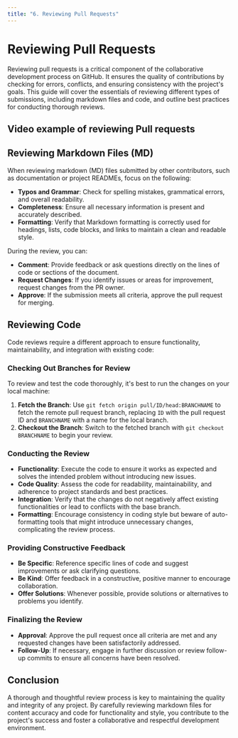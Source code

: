```yaml
---
title: "6. Reviewing Pull Requests"
---
```


# Reviewing Pull Requests

Reviewing pull requests is a critical component of the collaborative development process on GitHub.
It ensures the quality of contributions by checking for errors, conflicts, and ensuring consistency
with the project's goals. This guide will cover the essentials of reviewing different types of
submissions, including markdown files and code, and outline best practices for conducting thorough
reviews.

## Video example of reviewing Pull requests

## Reviewing Markdown Files (MD)

When reviewing markdown (MD) files submitted by other contributors, such as documentation or project
READMEs, focus on the following:

- **Typos and Grammar**: Check for spelling mistakes, grammatical errors, and overall readability.
- **Completeness**: Ensure all necessary information is present and accurately described.
- **Formatting**: Verify that Markdown formatting is correctly used for headings, lists, code
  blocks, and links to maintain a clean and readable style.

During the review, you can:

- **Comment**: Provide feedback or ask questions directly on the lines of code or sections of the
  document.
- **Request Changes**: If you identify issues or areas for improvement, request changes from the PR
  owner.
- **Approve**: If the submission meets all criteria, approve the pull request for merging.

## Reviewing Code

Code reviews require a different approach to ensure functionality, maintainability, and integration
with existing code:

### Checking Out Branches for Review

To review and test the code thoroughly, it's best to run the changes on your local machine:

1. **Fetch the Branch**: Use `git fetch origin pull/ID/head:BRANCHNAME` to fetch the remote pull
   request branch, replacing `ID` with the pull request ID and `BRANCHNAME` with a name for the
   local branch.
2. **Checkout the Branch**: Switch to the fetched branch with `git checkout BRANCHNAME` to begin
   your review.

### Conducting the Review

- **Functionality**: Execute the code to ensure it works as expected and solves the intended problem
  without introducing new issues.
- **Code Quality**: Assess the code for readability, maintainability, and adherence to project
  standards and best practices.
- **Integration**: Verify that the changes do not negatively affect existing functionalities or lead
  to conflicts with the base branch.
- **Formatting**: Encourage consistency in coding style but beware of auto-formatting tools that
  might introduce unnecessary changes, complicating the review process.

### Providing Constructive Feedback

- **Be Specific**: Reference specific lines of code and suggest improvements or ask clarifying
  questions.
- **Be Kind**: Offer feedback in a constructive, positive manner to encourage collaboration.
- **Offer Solutions**: Whenever possible, provide solutions or alternatives to problems you
  identify.

### Finalizing the Review

- **Approval**: Approve the pull request once all criteria are met and any requested changes have
  been satisfactorily addressed.
- **Follow-Up**: If necessary, engage in further discussion or review follow-up commits to ensure
  all concerns have been resolved.

## Conclusion

A thorough and thoughtful review process is key to maintaining the quality and integrity of any
project. By carefully reviewing markdown files for content accuracy and code for functionality and
style, you contribute to the project's success and foster a collaborative and respectful development
environment.
